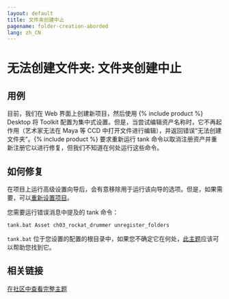 ```yaml
---
layout: default
title: 文件夹创建中止
pagename: folder-creation-aborded
lang: zh_CN
---
```


# 无法创建文件夹: 文件夹创建中止

## 用例

目前，我们在 Web 界面上创建新项目，然后使用 {% include product %} Desktop 将 Toolkit 配置为集中式设置。但是，当尝试编辑资产名称时，它不再起作用（艺术家无法在 Maya 等 CCD 中打开文件进行编辑），并返回错误“无法创建文件夹”。{% include product %} 要求重新运行 tank 命令以取消注册资产并重新注册它以进行修复，但我们不知道在何处运行这些命令。

## 如何修复

在项目上运行高级设置向导后，会有意移除用于运行该向导的选项。但是，如果需要，可以[重新设置项目](https://developer.shotgridsoftware.com/zh_CN/fb5544b1/)。

您需要运行错误消息中提及的 tank 命令：

```
tank.bat Asset ch03_rockat_drummer unregister_folders
```

`tank.bat` 位于您设置的配置的根目录中，如果您不确定它在何处，[此主题](https://community.shotgridsoftware.com/t/how-do-i-find-my-pipeline-configuration/191)应该可以帮助您找到它。

## 相关链接

[在社区中查看完整主题](https://community.shotgridsoftware.com/t/error-in-toolkit-after-renaming-asset/4108)